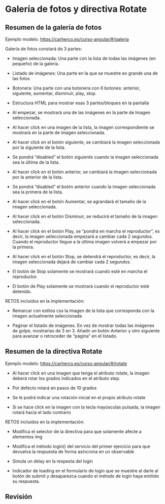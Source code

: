 # Galería de fotos y directiva Rotate

## Resumen de la galería de fotos

Ejemplo modelo: https://carherco.es/curso-angular/#/galeria

Galería de fotos constará de 3 partes:

- Imagen seleccionada: Una parte con la lista de todas las imágenes (en pequeño) de la galería.

- Listado de imágenes: Una parte en la que se muestre en grande una de las fotos

- Botonera: Una parte con una botonera con 6 botones: anterior, siguiente, aumentar, disminuir, play, stop.

- Estructura HTML para mostrar esas 3 partes/bloques en la pantalla

- Al empezar, se mostrará una de las imágenes en la parte de Imagen seleccionada.

- Al hacer click en una imagen de la lista, la imagen correspondiente se mostrará en la parte de imagen seleccionada.

- Al hacer click en el botón siguiente, se cambiará la imagen seleccionada por la siguiente de la lista.

- Se pondrá “disabled” el botón siguiente cuando la imagen seleccionada sea la última de la lista.

- Al hacer click en el botón anterior, se cambiará la imagen seleccionada por la anterior de la lista.

- Se pondrá “disabled” el botón anterior cuando la imagen seleccionada sea la primera de la lista.

- Al hacer click en el botón Aumentar, se agrandará el tamaño de la imagen seleccionada.

- Al hacer click en el botón Disminuir, se reducirá el tamaño de la imagen seleccionada.

- Al hacer click en el botón Play, se “pondrá en marcha el reproductor”, es decir, la imagen seleccionada empezará a cambiar cada 2 segundos. Cuando el reproductor llegue a la última imagen volverá a empezar por la primera.

- Al hacer click en el botón Stop, se detendrá el reproductor, es decir, la imagen seleccionada dejará de cambiar cada 2 segundos.

- El botón de Stop solamente se mostrará cuando esté en marcha el reproductor.

- El botón de Play solamente se mostrará cuando el reproductor esté detenido.

RETOS incluidos en la implementación:

- Remarcar con estilos css la imagen de la lista que corresponda con la imagen actualmente seleccionada

- Paginar el listado de imágenes. En vez de mostrar todas las imágenes de golpe, mostrarlas de 3 en 3. Añadir un botón Anterior y otro siguiente para avanzar o retroceder de “página” en el listado.

## Resumen de la directiva Rotate

Ejemplo modelo: https://carherco.es/curso-angular/#/rotate

- Al hacer click en una imagen que tenga el atributo rotate, la imagen deberá rotar los grados indicados en el atributo step.

- Por defecto rotará en pasos de 10 grados

- Se le podrá indicar una rotación inicial en el propio atributo rotate

- Si se hace click en la imagen con la tecla mayúsculas pulsada, la imagen rotará hacia el lado contrario

RETOS incluidos en la implementación:

- Modifica el selector de la directiva para que solamente afecte a elementos img

- Modifica el método login() del servicio del primer ejercicio para que devuelva la respuesta de forma asíncrona en un observable

- Simula un delay en la respesta del login

- Indicador de loading en el formulario de login que se muestre al darle al botón de submit y desaparezca cuando el método de login haya emitido su respuesta.

## Revisión

